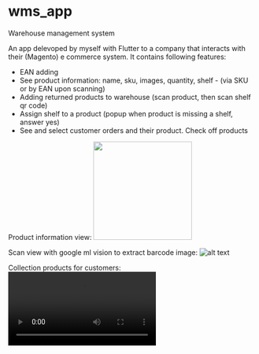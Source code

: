 # wms_app
Warehouse management system

An app delevoped by myself with Flutter to a company that interacts with their (Magento) e commerce system. It contains following features:

* EAN adding </br>
* See product information: name, sku, images, quantity, shelf - (via SKU or by EAN upon scanning) </br>
* Adding returned products to warehouse (scan product, then scan shelf qr code) </br>
* Assign shelf to a product (popup when product is missing a shelf, answer yes) </br>
* See and select customer orders and their product. Check off products </br>

Product information view:
<img src="https://user-images.githubusercontent.com/42244983/193886228-8016ac6b-aa3c-4a9d-85e4-f608cd075f06.jpeg" width=200/>

Scan view with google ml vision to extract barcode image:
![alt text](https://user-images.githubusercontent.com/42244983/193886265-cf7ee5d6-1485-4c59-bb8e-6fa25cfe7271.jpeg)

Collection products for customers:
![alt text](https://user-images.githubusercontent.com/42244983/193886284-7ca27235-d763-476e-a75d-06279b78c2a3.mp4)
